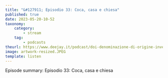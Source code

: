 ```yaml
---
title: "&#127911; Episodio 33: Coca, casa e chiesa"
published: true
date: 2023-05-20-10-52
taxonomy:
    category:
        - stream
    tag:
        - podcasts
theurl: https://www.deejay.it/podcast/doi-denominazione-di-origine-inventata/stagione-1-di-doi-denominazione-di-origine-inventata/episodio-33-coca-casa-e-chiesa/
image: artwork-resized.JPEG
template: listen
---
```


Episode summary: Episodio 33: Coca, casa e chiesa

